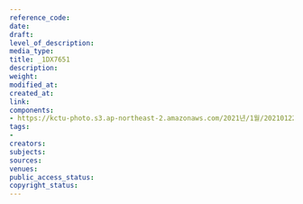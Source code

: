 ```yaml
---
reference_code: 
date: 
draft: 
level_of_description: 
media_type: 
title: _1DX7651
description: 
weight: 
modified_at: 
created_at: 
link: 
components:
- https://kctu-photo.s3.ap-northeast-2.amazonaws.com/2021년/1월/20210122_김진숙+보도행진+희망뚜벅이+20일차/_1DX7651.jpg
tags:
- 
creators: 
subjects: 
sources: 
venues: 
public_access_status: 
copyright_status: 
---
```

